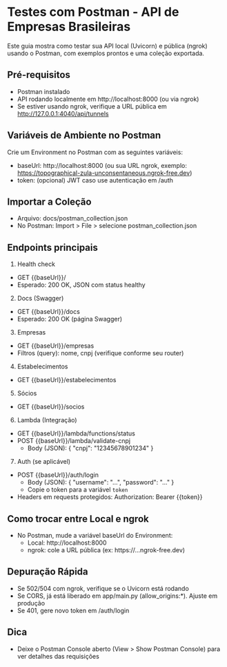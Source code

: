# Testes com Postman - API de Empresas Brasileiras

Este guia mostra como testar sua API local (Uvicorn) e pública (ngrok) usando o Postman, com exemplos prontos e uma coleção exportada.

## Pré-requisitos
- Postman instalado
- API rodando localmente em http://localhost:8000 (ou via ngrok)
- Se estiver usando ngrok, verifique a URL pública em http://127.0.0.1:4040/api/tunnels

## Variáveis de Ambiente no Postman
Crie um Environment no Postman com as seguintes variáveis:
- baseUrl: http://localhost:8000 (ou sua URL ngrok, exemplo: https://topographical-zula-unconsentaneous.ngrok-free.dev)
- token: (opcional) JWT caso use autenticação em /auth

## Importar a Coleção
- Arquivo: docs/postman_collection.json
- No Postman: Import > File > selecione postman_collection.json

## Endpoints principais

1) Health check
- GET {{baseUrl}}/
- Esperado: 200 OK, JSON com status healthy

2) Docs (Swagger)
- GET {{baseUrl}}/docs
- Esperado: 200 OK (página Swagger)

3) Empresas
- GET {{baseUrl}}/empresas
- Filtros (query): nome, cnpj (verifique conforme seu router)

4) Estabelecimentos
- GET {{baseUrl}}/estabelecimentos

5) Sócios
- GET {{baseUrl}}/socios

6) Lambda (Integração)
- GET {{baseUrl}}/lambda/functions/status
- POST {{baseUrl}}/lambda/validate-cnpj
  - Body (JSON): { "cnpj": "12345678901234" }

7) Auth (se aplicável)
- POST {{baseUrl}}/auth/login
  - Body (JSON): { "username": "...", "password": "..." }
  - Copie o token para a variável `token`
- Headers em requests protegidos: Authorization: Bearer {{token}}

## Como trocar entre Local e ngrok
- No Postman, mude a variável baseUrl do Environment:
  - Local: http://localhost:8000
  - ngrok: cole a URL pública (ex: https://...ngrok-free.dev)

## Depuração Rápida
- Se 502/504 com ngrok, verifique se o Uvicorn está rodando
- Se CORS, já está liberado em app/main.py (allow_origins:*). Ajuste em produção
- Se 401, gere novo token em /auth/login

## Dica
- Deixe o Postman Console aberto (View > Show Postman Console) para ver detalhes das requisições
